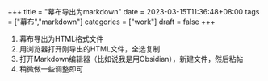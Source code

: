 +++
title = "幕布导出为markdown"
date = 2023-03-15T11:36:48+08:00
tags = ["幕布","markdown"]
categories = ["work"]
draft = false
+++
1. 幕布导出为HTML格式文件
2. 用浏览器打开刚导出的HTML文件，全选复制
3. 打开Markdown编辑器（比如说我是用Obsidian），新建文件，然后粘帖
4. 稍微做一些调整即可